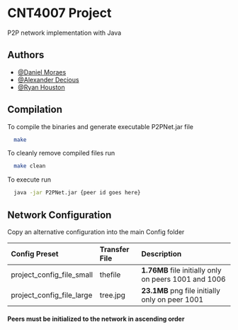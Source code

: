 
# CNT4007 Project


P2P network implementation with Java


## Authors

- [@Daniel Moraes](https://github.com/Daniel-Moraes1)
- [@Alexander Decious](https://github.com/adeci)
- [@Ryan Houston](https://github.com/ryanh6900)



## Compilation

To compile the binaries and generate executable P2PNet.jar file

```bash
  make
```

To cleanly remove compiled files run
```bash
  make clean
```

To execute run
```bash
  java -jar P2PNet.jar {peer id goes here}
```


## Network Configuration

Copy an alternative configuration into the main Config folder

| Config Preset | Transfer File     | Description                |
| :-------- | :------- | :------------------------- |
| project_config_file_small | thefile | **1.76MB** file initially only on peers 1001 and 1006|
| project_config_file_large | tree.jpg | **23.1MB** png file initially only on peer 1001|

#### Peers must be initialized to the network in ascending order
